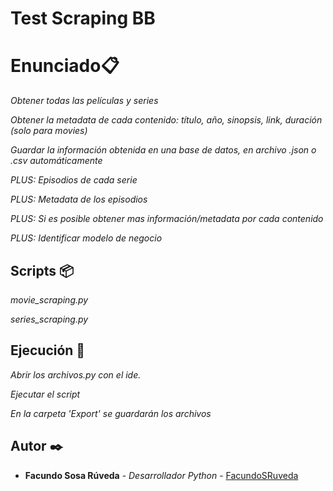 # Test Scraping BB

# Enunciado📋

_Obtener todas las películas y series_

_Obtener la metadata de cada contenido: título, año, sinopsis, link, duración (solo para movies)_

_Guardar la información obtenida en una base de datos, en archivo .json o .csv automáticamente_

_PLUS: Episodios de cada serie_

_PLUS: Metadata de los episodios_

_PLUS: Si es posible obtener mas información/metadata por cada contenido_

_PLUS: Identificar modelo de negocio_

## Scripts 📦

_movie_scraping.py_

_series_scraping.py_

## Ejecución 🚀

_Abrir los archivos.py con el ide._

_Ejecutar el script_

_En la carpeta 'Export' se guardarán los archivos_

## Autor ✒️

* **Facundo Sosa Rúveda** - *Desarrollador Python* - [FacundoSRuveda](https://github.com/facundosr)



